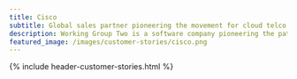 ```yaml
---
title: Cisco
subtitle: Global sales partner pioneering the movement for cloud telco solutions
description: Working Group Two is a software company pioneering the path of a new telco network.
featured_image: /images/customer-stories/cisco.png
---
```

{% include header-customer-stories.html %}
